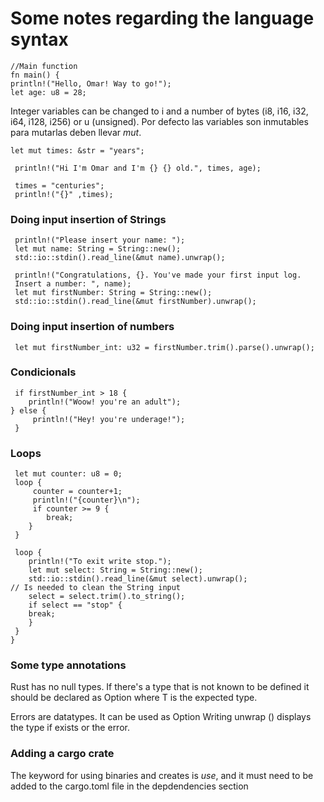 <h1> Some notes regarding the language syntax </h1>
<p>
    
    //Main function
    fn main() {
    println!("Hello, Omar! Way to go!");
    let age: u8 = 28;

</p> 

<p>
    Integer variables can be changed to i and a number of bytes
     (i8, i16, i32, i64, i128, i256) or u (unsigned).
     Por defecto las variables son inmutables para mutarlas deben llevar <i>mut</i>.
     
</p>

    let mut times: &str = "years";

     println!("Hi I'm Omar and I'm {} {} old.", times, age);

     times = "centuries";
     println!("{}" ,times);
<h3> Doing input insertion of Strings </h3>
<p>
    
     println!("Please insert your name: ");
     let mut name: String = String::new();
     std::io::stdin().read_line(&mut name).unwrap();

     println!("Congratulations, {}. You've made your first input log. 
     Insert a number: ", name);
     let mut firstNumber: String = String::new();
     std::io::stdin().read_line(&mut firstNumber).unwrap();
     
</p>
<h3> Doing input insertion of numbers </h3>
<p>
    
     let mut firstNumber_int: u32 = firstNumber.trim().parse().unwrap();
</p>    
<h3> Condicionals </h3>
<p>
    
     if firstNumber_int > 18 {
        println!("Woow! you're an adult");
    } else {
         println!("Hey! you're underage!");
     }
</p>    
<h3> Loops </h3>
<p>
    
     let mut counter: u8 = 0;
     loop {
         counter = counter+1;
         println!("{counter}\n");
         if counter >= 9 {
            break;
        }
     }

     loop {
        println!("To exit write stop.");
        let mut select: String = String::new(); 
        std::io::stdin().read_line(&mut select).unwrap();
    // Is needed to clean the String input
        select = select.trim().to_string();
        if select == "stop" {
        break;
        }
     }
    }

</p>
<h3> Some type annotations </h3>
<p>Rust has no null types. If there's a type that is not known to be defined
it should be declared as Option<T> where T is the expected type. 
</p>


<p>Errors are datatypes. It can be used as Option<T, E>
Writing unwrap () displays the type if exists or the error.
</p>

<h3> Adding a cargo crate </h3>
<p>
    The keyword for using binaries and creates is <i>use</i>, 
    and it must need to be added to the cargo.toml file 
    in the depdendencies section
</p>
